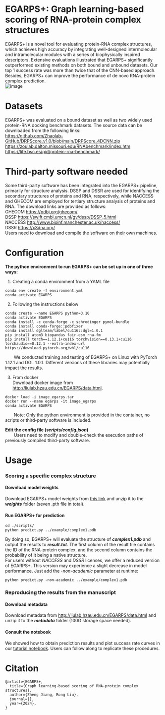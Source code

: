 # EGARPS+: Graph learning-based scoring of RNA-protein complex structures
EGARPS+ is a novel tool for evaluating protein-RNA complex structures, which achieves high accuracy by integrating well-designed intermolecular and intramolecular modules with a series of biophysically inspired descriptors. Extensive evaluations illustrated that EGARPS+ significantly outperformed existing methods on both bound and unbound datasets. Our top 1 success rate was more than twice that of the CNN-based approach. Besides, EGARPS+ can improve the performance of de novo RNA-protein complex prediction.  
![image](img/F1.png)  

# Datasets
EGARPS+ was evaluated on a bound dataset as well as two widely used protein-RNA docking benchmark datasets. The source data can be downloaded from the following links:  
https://github.com/Zhaolab-GitHub/DRPScore_v1.0/blob/main/DRPScore_4DCNN.zip  
https://zoulab.dalton.missouri.edu/RNAbenchmark/index.htm  
https://life.bsc.es/pid/protein-rna-benchmark/  

# Third-party software needed
Some third-party software has been integrated into the EGARPS+ pipeline, primarily for structure analysis. DSSP and DSSR are used for identifying the secondary structures of proteins and RNA, respectively, while NACCESS and GHECOM are employed for tertiary structure analysis of proteins and RNA. The download links are provided as follows:  
GHECOM https://pdbj.org/ghecom/  
DSSP https://swift.cmbi.umcn.nl/gv/dssp/DSSP_5.html  
NACCESS http://www.bioinf.manchester.ac.uk/naccess/  
DSSR https://x3dna.org/  
Users need to download and compile the software on their own machines.

# Configuration
**The python environment to run EGARPS+ can be set up in one of three ways:**  
1. Creating a conda environment from a YAML file  
```
conda env create -f environment.yml
conda activate EGARPS
```
2. Following the instructions below  
```
conda create --name EGARPS python=3.10
conda activate EGARPS
conda install -c conda-forge -c schrodinger pymol-bundle
conda install conda-forge::pdbfixer
conda install dglteam/label/cu116::dgl=1.0.1
pip install atom3 biopandas fair-esm rna-fm
pip install torch==1.12.1+cu116 torchvision==0.13.1+cu116 torchaudio==0.12.1 --extra-index-url https://download.pytorch.org/whl/cu116
```
&emsp;&emsp;We conducted training and testing of EGARPS+ on Linux with PyTorch 1.12.1 and DGL 1.0.1. Different versions of these libraries may potentially impact the results.  

3. From docker  
Download docker image from http://liulab.hzau.edu.cn/EGARPS/data.html.  
```
docker load -i image_egarps.tar
docker run --name egarps -it image_egarps
conda activate EGARPS
```
&emsp;&emsp;Note: Only the python environment is provided in the container, no scripts or third-party software is included.  

**Edit the config file (***scripts/config.json***)**  
&emsp;&emsp;Users need to modify and double-check the execution paths of previously compiled third-party software.  

# Usage
### Scoring a specific complex structure
#### Download model weights
Download EGARPS+ model weights from [this link](http://liulab.hzau.edu.cn/EGARPS/data.html) and unzip it to the ***weights*** folder (seven .pth file in total).  
#### Run EGARPS+ for prediction
```
cd ./scripts/
python predict.py ../example/complex1.pdb
```
By doing so, EGARPS+ will evaluate the structure of ***complex1.pdb*** and output the results to ***result.txt***. The first column of the result file contains the ID of the RNA-protein complex, and the second column contains the probability of it being a native structure.  
For users without *NACCESS* and *DSSR* licenses, we offer a reduced version of EGARPS+. This version may experience a slight decrease in model performance. Just add the *-non-academic* parameter at runtime:  
```
python predict.py -non-academic ../example/complex1.pdb
```
### Reproducing the results from the manuscript
#### Download metadata
Download metadata from http://liulab.hzau.edu.cn/EGARPS/data.html and unzip it to the ***metadata*** folder (100G storage space needed).
#### Consult the notebook
We showed how to obtain prediction results and plot success rate curves in our [tutorial notebook](./notebooks/performance.ipynb). Users can follow along to replicate these procedures.

# Citation
```
@article{EGARPS+,
  title={Graph learning-based scoring of RNA-protein complex structures},
  author={Zheng Jiang, Rong Liu},
  journal={},
  year={2024},
}
```
